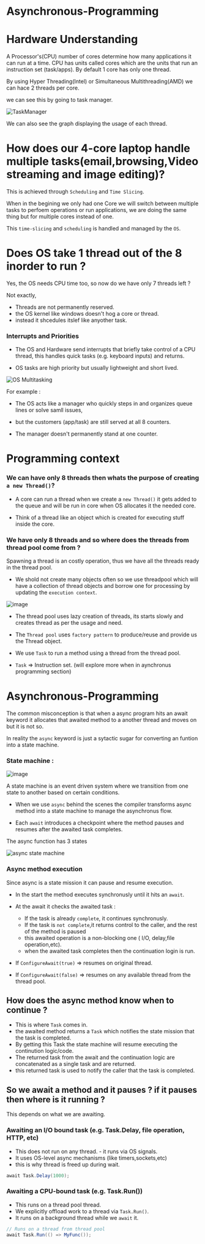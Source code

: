 # Asynchronous-Programming

# Hardware Understanding

A Processor's(CPU) number of cores determine how many applications it can run at a time.
CPU has units called cores which are the units that run an instruction set (task/apps).
By default 1 core has only one thread.

By using  Hyper Threading(Intel) or Simultaneous Multithreading(AMD)
we can hace 2 threads per core.

we can see this by going to task manager.

![TaskManager](https://github.com/user-attachments/assets/2bb2474e-0b50-47f2-bf12-61d24ee4b62a)

We can also see the graph displaying the usage of each thread.

# How does our  4-core laptop handle multiple tasks(email,browsing,Video streaming and image editing)?

This is achieved through `Scheduling` and `Time Slicing`.

When in the begining we only had one Core we will switch between multiple tasks to perfoem
operations or run applications, we are doing the same thing but for multiple cores instead of one.

This `time-slicing` and `scheduling` is handled and managed by the `OS`.

# Does OS take 1 thread out of the 8 inorder to run ?

Yes, the OS needs CPU time too, so now do we have only 7 threads left ?

Not exactly,

- Threads are not permanently reserved.
- the OS kernel like windows doesn't hog a core or thread.
- instead it shcedules itslef like anyother task.

### Interrupts and Priorities

- The OS and Hardware send interrupts that briefly take control of a CPU thread,
this handles quick tasks (e.g. keyboard inputs) and returns.

- OS tasks are high priority but usually lightweight and short lived.

![OS Multitasking](https://github.com/user-attachments/assets/d475e43c-040e-4d16-8631-518e01162b01)

For example :

- The OS acts like a manager who quickly steps in and organizes queue lines or
solve samll issues,

- but the customers (app/task) are still served at all 8 counters.

- The manager doesn't permanently stand at one counter.

# Programming context

### We can have only 8 threads then whats the purpose of creating `a new Thread()`?

- A core can run a thread when we create a `new Thread()` it gets added to the queue and will be
run in core when OS allocates it the needed core.

- Think of a thread like an object which is created for executing stuff inside the core.

### We have only 8 threads and so where does the threads from thread pool come from ?

Spawning a thread is an costly operation, thus we have all the threads ready in the 
thread pool.

- We shold not create many objects often so we use threadpool which will have a collection of thread objects and borrow one for 
processing by updating the `execution context`.

![image](https://github.com/user-attachments/assets/c5dc0b37-32a1-4b2e-9ac3-0b1fab6eef0a)

- The thread pool uses lazy creation of threads, its starts slowly and creates thread as per the usage
and need.

- The `Thread pool` uses `factory pattern` to produce/reuse and provide us the Thread object.

- We use `Task` to run a method using a thread from the thread pool.

- `Task` => Instruction set. (will explore more when in aynchronus programming section)


# Asynchronous-Programming

The common misconception is that when a async program hits an await keyword
it allocates that awaited method to a another thread and moves on but it is not so.

In reality the `async` keyword is just a sytactic sugar for converting an funtion
into a state machine.

### State machine :

![image](https://github.com/user-attachments/assets/347f3ded-5c00-4146-81d6-7ebdae54ce17)

A state machine is an event driven system where we transition from one state to another based on certain conditions.

- When we use `async` behind the scenes the compiler transforms async method into a state machine to manage the asynchronus flow.

- Each `await` introduces a checkpoint where the method pauses and resumes after the awaited task completes.

The async function has 3 states 

![async state machine](https://github.com/user-attachments/assets/7d9c1692-ac29-476d-9348-f09395ac9f07)

### Async method execution

Since async is a state mission it can pause and resume execution.

- In the start the method executes synchronusly until it hits an `await`.
- At the await it checks the awaited task :

    - If the task is already `complete`, it continues synchronusly.
    - If the task is `not complete`,it returns control to the caller, and the rest of the method is paused
    - this awaited operation is a non-blocking one ( I/O, delay,file operation,etc).
    - when the awaited task completes then the continuation login is run.
- If `ConfigureAwait(true)` => resumes on original thread.
- If `ConfigureAwait(false)` => resumes on any available thread from the thread pool.

## How does the async method know when to continue ?

- This is where `Task` comes in.
- the awaited method returns a `Task` which notifies the state mission that the task is completed.
- By getting this Task the state machine will resume executing the continution logic/code.
- The returned task from the await and the continuation logic are concatenated as a single task and are returned.
- this returned task is used to notify the caller that the task is completed.

## So we await a method and it pauses ? if it pauses then where is it running ?

This depends on what we are awaiting.

### Awaiting an I/O bound task (e.g. Task.Delay, file operation, HTTP, etc)

- This does not run on any thread.
      - it runs via OS signals.
- It uses OS-level async mechanisms (like timers,sockets,etc)
- this is why thread is freed up during wait.

```csharp
await Task.Delay(1000);
```


### Awaiting a CPU-bound task (e.g. Task.Run())

- This runs on a thread pool thread.
- We explicitly offload work to a thread via `Task.Run()`.
- It runs on a background thread while we `await` it.

```csharp
// Runs on a thread from thread pool
await Task.Run(() => MyFunc());
```

